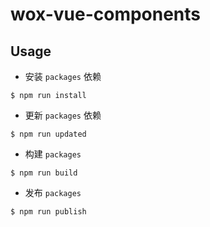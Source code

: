 # wox-vue-components

## Usage

* 安装 `packages` 依赖

```
$ npm run install
```

* 更新 `packages` 依赖

```
$ npm run updated
```

* 构建 `packages`

```
$ npm run build
```

* 发布 `packages`

```
$ npm run publish
```
